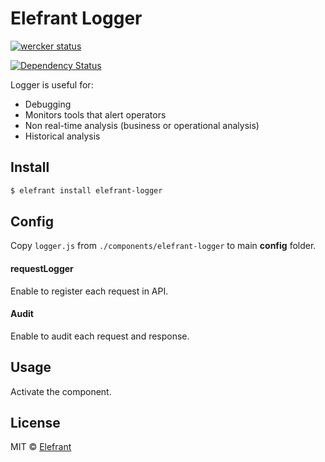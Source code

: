 # Elefrant Logger

[![wercker status](https://app.wercker.com/status/40d504c37e04394df96a4fd36d57b172/s/master "wercker status")](https://app.wercker.com/project/bykey/40d504c37e04394df96a4fd36d57b172)

[![Dependency Status](https://gemnasium.com/Elefrant/elefrant-logger.svg)](https://gemnasium.com/Elefrant/elefrant-logger)

Logger is useful for:

* Debugging
* Monitors tools that alert operators
* Non real-time analysis (business or operational analysis)
* Historical analysis


## Install

```sh
$ elefrant install elefrant-logger
```

## Config

Copy `logger.js` from `./components/elefrant-logger` to main **config** folder.

#### requestLogger

Enable to register each request in API.

#### Audit

Enable to audit each request and response.


## Usage

Activate the component.


## License

MIT © [Elefrant](http://elefrant.com/#/license)
